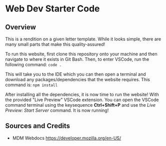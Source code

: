 # Web Dev Starter Code

## Overview

This is a rendition on a given letter template. While it looks simple, there are many small parts that make this quality-assured!

To run this website, first clone this repository onto your machine and then navigate to where it exists in Git Bash. 
Then, to enter VSCode, run the following command:
`code .`

This will take you to the IDE which you can then open a terminal and download any packages/dependencies that the website requires.
This command is:
`npm install`

After installing all the dependencies, it is now time to run the website! With the provided "Live Preview" VSCode extension. You
can open the VSCode command terminal using the keysequence **Ctrl+Shift+P** and use the *Live Preview: Start Server* command. It is now running!

## Sources and Credits

- MDM Webdocs https://developer.mozilla.org/en-US/
